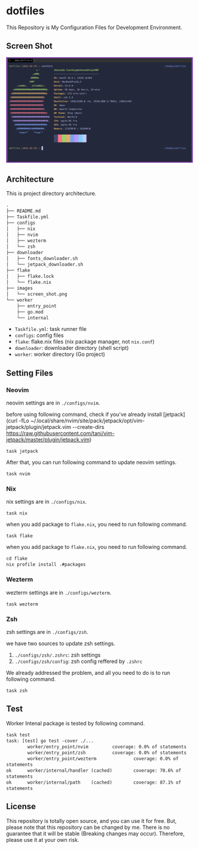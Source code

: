 # dotfiles
This Repository is My Configuration Files for Development Environment.

## Screen Shot

![screen shot](./images/screen_shot.png)

## Architecture

This is project directory architecture.

```shell
.
├── README.md
├── Taskfile.yml
├── configs
│   ├── nix
│   ├── nvim
│   ├── wezterm
│   └── zsh
├── downloader
│   ├── fonts_downloader.sh
│   └── jetpack_downloader.sh
├── flake
│   ├── flake.lock
│   └── flake.nix
├── images
│   └── screen_shot.png
└── worker
    ├── entry_point
    ├── go.mod
    └── internal
```

- `Taskfile.yml`: task runner file
- `configs`: config files
- `flake`: flake.nix files (nix package manager, not `nix.conf`)
- `downloader`: downloader directory (shell script)
- `worker`: worker directory (Go project)

## Setting Files

### Neovim
neovim settings are in `./configs/nvim`.

before using following command, check if you've already install [jetpack](curl -fLo ~/.local/share/nvim/site/pack/jetpack/opt/vim-jetpack/plugin/jetpack.vim --create-dirs https://raw.githubusercontent.com/tani/vim-jetpack/master/plugin/jetpack.vim)

```shell
task jetpack
```

After that, you can run following command to update neovim settings.

```shell
task nvim
```

### Nix
nix settings are in `./configs/nix`.

```shell
task nix
```

when you add package to `flake.nix`, you need to run following command.

```shell
task flake
```

when you add package to `flake.nix`, you need to run following command.

```shell
cd flake
nix profile install .#packages
```

### Wezterm
wezterm settings are in `./configs/wezterm`.

```shell
task wezterm
```

### Zsh
zsh settings are in `./configs/zsh`.

we have two sources to update zsh settings.

1. `./configs/zsh/.zshrc`: zsh settings
2. `./configs/zsh/config`: zsh config reffered by `.zshrc`

We already addressed the problem, and all you need to do is to run following command.

```shell
task zsh
```

## Test

Worker Intenal package is tested by following command.

```shell
task test
task: [test] go test -cover ./...
        worker/entry_point/nvim         coverage: 0.0% of statements
        worker/entry_point/zsh          coverage: 0.0% of statements
        worker/entry_point/wezterm              coverage: 0.0% of statements
ok      worker/internal/handler (cached)        coverage: 70.6% of statements
ok      worker/internal/path    (cached)        coverage: 87.1% of statements
```

## License

This repository is totally open source, and you can use it for free. But, please note that this repository can be changed by me. There is no guarantee that it will be stable (Breaking changes may occur). Therefore, please use it at your own risk.

